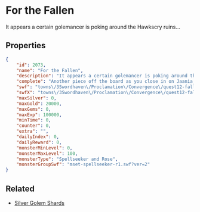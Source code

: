 # For the Fallen

It appears a certain golemancer is poking around the Hawkscry ruins...

## Properties

```json
{
    "id": 2073,
    "name": "For the Fallen",
    "description": "It appears a certain golemancer is poking around the Hawkscry ruins...",
    "complete": "Another piece off the board as you close in on Jaania, Akanthus, and The Rose...",
    "swf": "towns\/3Swordhaven\/Proclamation\/Convergence\/quest12-fallen.swf",
    "swfX": "towns\/3Swordhaven\/Proclamation\/Convergence\/quest12-fallen-x.swf",
    "maxSilver": 0,
    "maxGold": 20000,
    "maxGems": 0,
    "maxExp": 100000,
    "minTime": 0,
    "counter": 0,
    "extra": "",
    "dailyIndex": 0,
    "dailyReward": 0,
    "monsterMinLevel": 0,
    "monsterMaxLevel": 100,
    "monsterType": "Spellseeker and Rose",
    "monsterGroupSwf": "mset-spellseeker-r1.swf?ver=2"
}
```

## Related

- [Silver Golem Shards](../items/21690-silver-golem-shards.md)


